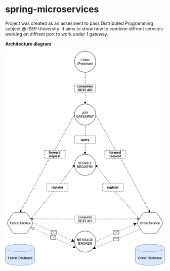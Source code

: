 # spring-microservices

Project was created as an assesment to pass Distributed Programming subject @ ISEP University.
It aims to show how to combine diffrent services working on diffrent port to work under 1 gateway.

**Architecture diagram**

![Microservices architecture](services/PSIDI_component_diagram.png)
